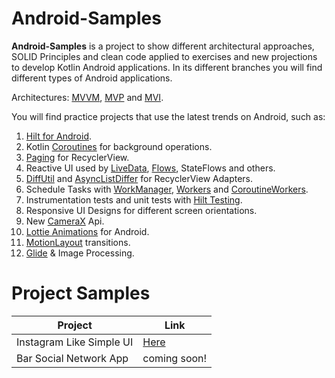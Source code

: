 # Android-Samples

**Android-Samples** is a project to show different architectural approaches, SOLID Principles and clean code applied to exercises and new projections to develop Kotlin Android applications. In its different branches you will find different types of Android applications.  

Architectures: [MVVM](https://developer.android.com/jetpack/guide?gclid=CjwKCAjw7--KBhAMEiwAxfpkWARBM3vubBOpHHvULyoTy68qjoheC-wESXngfHpfNe6P6Q45062M9RoCSaIQAvD_BwE&gclsrc=aw.ds), [MVP](https://www.raywenderlich.com/7026-getting-started-with-mvp-model-view-presenter-on-android) and [MVI](https://blog.mindorks.com/mvi-architecture-android-tutorial-for-beginners-step-by-step-guide).

  You will find practice projects that use the latest trends on Android, such as:

1. [Hilt for Android](https://developer.android.com/training/dependency-injection/hilt-android).
2. Kotlin [Coroutines](https://developer.android.com/kotlin/coroutines) for background operations. 
3. [Paging](https://developer.android.com/topic/libraries/architecture/paging/v3-overview) for RecyclerView. 
4. Reactive UI used by [LiveData](https://developer.android.com/topic/libraries/architecture/livedata), [Flows](https://developer.android.com/kotlin/flow), StateFlows and others.
5. [DiffUtil](https://developer.android.com/reference/androidx/recyclerview/widget/DiffUtil) and [AsyncListDiffer](https://developer.android.com/reference/androidx/recyclerview/widget/AsyncListDiffer) for RecyclerView Adapters.
6. Schedule Tasks with [WorkManager](https://developer.android.com/topic/libraries/architecture/workmanager), [Workers](https://developer.android.com/reference/androidx/work/Worker) and [CoroutineWorkers](https://developer.android.com/topic/libraries/architecture/workmanager/advanced/coroutineworker).
7. Instrumentation tests and unit tests with [Hilt Testing](https://developer.android.com/training/dependency-injection/hilt-testing).
8. Responsive UI Designs for different screen orientations.
9. New [CameraX](https://developer.android.com/training/camerax) Api.
10. [Lottie Animations](https://github.com/airbnb/lottie-android) for Android.
11. [MotionLayout](https://developer.android.com/training/constraint-layout/motionlayout) transitions.
12. [Glide](https://github.com/bumptech/glide) & Image Processing.

# Project Samples

| Project  | Link |
| ------------- | ------------- |
| Instagram Like Simple UI  | [Here](https://github.com/andrespengineer/Android-Samples/tree/hilt_mvp#summary)  |
| Bar Social Network App  | coming soon!  |

